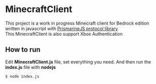 # MinecraftClient 
This project is a work in progress Minecraft client for Bedrock edition written in javascript with [PrismarineJS protocol library](https://github.com/PrismarineJS/bedrock-protocol) <br>
This MinecraftClient is also support Xbox Authentication

## How to run
Edit **MinecraftClient.js** file, set everything you need. And then run the **index.js** file with **nodejs**
```
$ node index.js
```